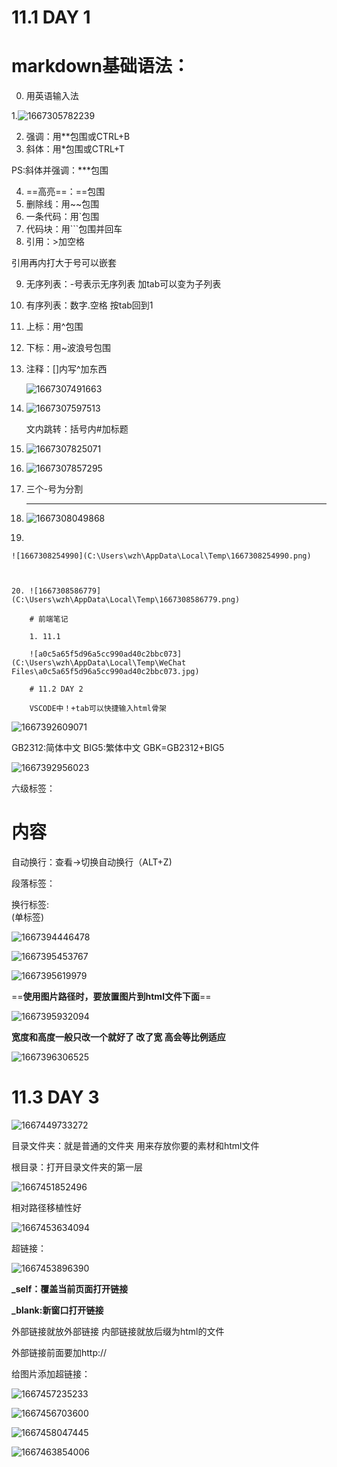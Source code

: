 # 11.1 DAY 1

# markdown基础语法：

0. 用英语输入法

1.![1667305782239](C:\Users\wzh\AppData\Local\Temp\1667305782239.png)



2. 强调：用**包围或CTRL+B
3. 斜体：用*包围或CTRL+T

PS:斜体并强调：***包围

4. ==高亮==：==包围
5. 删除线：用~~包围
6. 一条代码：用`包围
7. 代码块：用```包围并回车
8.  引用：>加空格  

引用再内打大于号可以嵌套

9. 无序列表：-号表示无序列表 加tab可以变为子列表

10. 有序列表：数字.空格 按tab回到1

11. 上标：用^包围

12. 下标：用~波浪号包围

13. 注释：[]内写^加东西

    ![1667307491663](C:\Users\wzh\AppData\Local\Temp\1667307491663.png)

14. ![1667307597513](C:\Users\wzh\AppData\Local\Temp\1667307597513.png)

    文内跳转：括号内#加标题

15. ![1667307825071](C:\Users\wzh\AppData\Local\Temp\1667307825071.png)

16. ![1667307857295](C:\Users\wzh\AppData\Local\Temp\1667307857295.png)

17. 三个-号为分割

    ---

18. ![1667308049868](C:\Users\wzh\AppData\Local\Temp\1667308049868.png)

19. 

    ![1667308254990](C:\Users\wzh\AppData\Local\Temp\1667308254990.png)

     

    20. ![1667308586779](C:\Users\wzh\AppData\Local\Temp\1667308586779.png)

        # 前端笔记 

        1. 11.1

        ![a0c5a65f5d96a5cc990ad40c2bbc073](C:\Users\wzh\AppData\Local\Temp\WeChat Files\a0c5a65f5d96a5cc990ad40c2bbc073.jpg)

        # 11.2 DAY 2

        VSCODE中！+tab可以快捷输入html骨架


![1667392609071](C:\Users\wzh\AppData\Local\Temp\1667392609071.png)

GB2312:简体中文 BIG5:繁体中文 GBK=GB2312+BIG5	

![1667392956023](C:\Users\wzh\AppData\Local\Temp\1667392956023.png)

六级标签：<h1> 内容</h1>

自动换行：查看→切换自动换行（ALT+Z)

段落标签：<p>  </p>

换行标签:<br /> (单标签)

![1667394446478](C:\Users\wzh\AppData\Local\Temp\1667394446478.png)

![1667395453767](C:\Users\wzh\AppData\Local\Temp\1667395453767.png)

![1667395619979](C:\Users\wzh\AppData\Local\Temp\1667395619979.png)

==**使用图片路径时，要放置图片到html文件下面**==

![1667395932094](C:\Users\wzh\AppData\Local\Temp\1667395932094.png)

**宽度和高度一般只改一个就好了 改了宽 高会等比例适应**

![1667396306525](C:\Users\wzh\AppData\Local\Temp\1667396306525.png)

# 11.3 DAY 3

![1667449733272](C:\Users\wzh\AppData\Local\Temp\1667449733272.png)

目录文件夹：就是普通的文件夹 用来存放你要的素材和html文件

根目录：打开目录文件夹的第一层

![1667451852496](C:\Users\wzh\AppData\Local\Temp\1667451852496.png)

相对路径移植性好  

![1667453634094](C:\Users\wzh\AppData\Local\Temp\1667453634094.png)

超链接：

![1667453896390](C:\Users\wzh\AppData\Local\Temp\1667453896390.png)

**_self：覆盖当前页面打开链接**

**_blank:新窗口打开链接**

外部链接就放外部链接 内部链接就放后缀为html的文件

外部链接前面要加http://

给图片添加超链接：

![1667457235233](C:\Users\wzh\AppData\Local\Temp\1667457235233.png)

![1667456703600](C:\Users\wzh\AppData\Local\Temp\1667456703600.png) 

![1667458047445](C:\Users\wzh\AppData\Local\Temp\1667458047445.png)

![1667463854006](C:\Users\wzh\AppData\Local\Temp\1667463854006.png)





 	